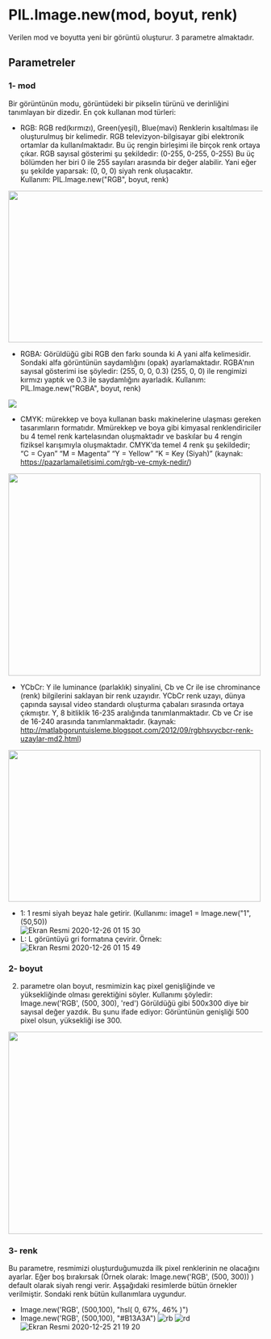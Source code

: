 # PIL.Image.new(mod, boyut, renk)
Verilen mod ve boyutta yeni bir görüntü oluşturur. 3 parametre almaktadır. 
## Parametreler
### 1- mod
Bir görüntünün modu, görüntüdeki bir pikselin türünü ve derinliğini tanımlayan bir dizedir. En çok kullanan mod türleri:
* RGB: RGB red(kırmızı), Green(yeşil), Blue(mavi) Renklerin kısaltılması ile oluşturulmuş bir kelimedir. RGB televizyon-bilgisayar gibi elektronik 
ortamlar da kullanılmaktadır. Bu üç rengin birleşimi ile birçok renk ortaya çıkar.  RGB sayısal gösterimi şu şekildedir: (0-255, 0-255, 0-255) 
Bu üç bölümden her biri 0 ile 255 sayıları arasında bir değer alabilir. Yani eğer şu şekilde yaparsak: (0, 0, 0) siyah renk oluşacaktır. <br>
Kullanım: PIL.Image.new("RGB", boyut, renk)
<img src="https://user-images.githubusercontent.com/25556230/103139483-b141b900-46ed-11eb-9955-9f60e0bfa27d.jpg" width="600" height="300">

* RGBA: Görüldüğü gibi RGB den farkı sounda ki A yani alfa kelimesidir. Sondaki alfa görüntünün saydamlığını (opak) ayarlamaktadır. RGBA'nın sayısal gösterimi ise
şöyledir: (255, 0, 0, 0.3)
(255, 0, 0) ile rengimizi kırmızı yaptık ve 0.3 ile saydamlığını ayarladık. 
Kullanım: PIL.Image.new("RGBA", boyut, renk)
<img src="https://user-images.githubusercontent.com/25556230/103139641-472a1380-46ef-11eb-825a-6b0529a03279.png">

* CMYK: mürekkep ve boya kullanan baskı makinelerine ulaşması gereken tasarımların formatıdır. 
Mmürekkep ve boya gibi kimyasal renklendiriciler bu 4 temel renk kartelasından oluşmaktadır ve baskılar bu 4 rengin fiziksel karışımıyla oluşmaktadır.
CMYK‘da temel 4 renk şu şekildedir;<br>
“C = Cyan” “M = Magenta” “Y = Yellow” “K = Key (Siyah)” (kaynak: https://pazarlamailetisimi.com/rgb-ve-cmyk-nedir/)
<img src="https://user-images.githubusercontent.com/25556230/103139724-2dd59700-46f0-11eb-86a5-f4945a485ab3.jpg" width=500 height=400>

* YCbCr: Y ile luminance (parlaklık) sinyalini, Cb ve Cr  ile ise chrominance (renk) bilgilerini saklayan bir renk uzayıdır. 
YCbCr renk uzayı, dünya çapında sayısal video standardı oluşturma çabaları sırasında ortaya çıkmıştır. Y, 8 bitliklik 16-235 aralığında tanımlanmaktadır. 
Cb ve Cr ise de 16-240 arasında tanımlanmaktadır. (kaynak: http://matlabgoruntuisleme.blogspot.com/2012/09/rgbhsvycbcr-renk-uzaylar-md2.html)<br>
<img src="https://user-images.githubusercontent.com/25556230/103140140-1ef0e380-46f4-11eb-91ce-fff74209d7fc.jpg" width=500 height=300>

* 1: 1 resmi siyah beyaz hale getirir. (Kullanımı: image1 = Image.new("1", (50,50))<br>
![Ekran Resmi 2020-12-26 01 15 30](https://user-images.githubusercontent.com/25556230/103142656-f4188680-4717-11eb-9de7-110cf31f4d2a.png)
* L: L görüntüyü gri formatına çevirir. Örnek: <br>
![Ekran Resmi 2020-12-26 01 15 49](https://user-images.githubusercontent.com/25556230/103142658-f7137700-4717-11eb-93c3-2d02f9d12bc3.png)



### 2- boyut
2. parametre olan boyut, resmimizin kaç pixel genişliğinde ve yüksekliğinde olması gerektiğini söyler. 
Kullanımı şöyledir: Image.new('RGB', (500, 300), 'red')
Görüldüğü gibi 500x300 diye bir sayısal değer yazdık. Bu şunu ifade ediyor: Görüntünün genişliği 500 pixel olsun, yüksekliği ise 300.
<img src="https://user-images.githubusercontent.com/25556230/103140274-b1de4d80-46f5-11eb-95d1-c4d50513bf50.png" width=600 height=400>

### 3- renk
Bu parametre, resmimizi oluşturduğumuzda ilk pixel renklerinin ne olacağını ayarlar. Eğer boş bırakırsak (Örnek olarak: Image.new('RGB', (500, 300)) ) default
olarak siyah rengi verir. Aşşağıdaki resimlerde bütün örnekler verilmiştir. 
Sondaki renk bütün kullanımlara uygundur. 
- Image.new('RGB', (500,100), "hsl( 0, 67%, 46% )")
- Image.new('RGB', (500,100), "#B13A3A")
![rb](https://user-images.githubusercontent.com/25556230/103140348-99bafe00-46f6-11eb-895a-529ecc8b2eb0.png)
![rd](https://user-images.githubusercontent.com/25556230/103140349-9b84c180-46f6-11eb-8fa9-b0df4ddd1552.png)
![Ekran Resmi 2020-12-25 21 19 20](https://user-images.githubusercontent.com/25556230/103140377-e0105d00-46f6-11eb-9661-2503dccbe083.png)
